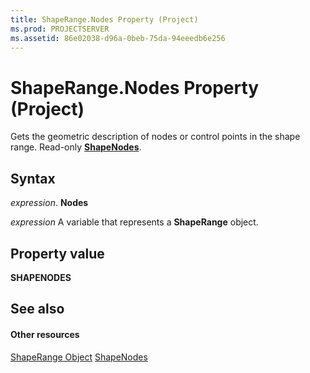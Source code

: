 ```yaml
---
title: ShapeRange.Nodes Property (Project)
ms.prod: PROJECTSERVER
ms.assetid: 86e02038-d96a-0beb-75da-94eeedb6e256
---
```



# ShapeRange.Nodes Property (Project)
Gets the geometric description of nodes or control points in the shape range. Read-only  **[ShapeNodes](http://msdn.microsoft.com/en-us/library/office/ff822109%28v=office.15%29)**.

## Syntax

 _expression_. **Nodes**

 _expression_ A variable that represents a **ShapeRange** object.


## Property value

 **SHAPENODES**


## See also


#### Other resources


[ShapeRange Object](shaperange-object-project.md)
[ShapeNodes](http://msdn.microsoft.com/en-us/library/office/ff822109%28v=office.15%29)
